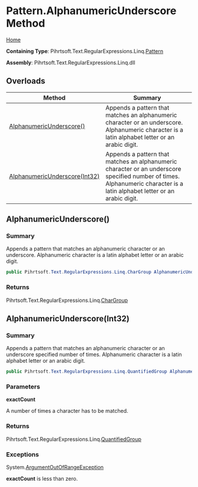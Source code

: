 # Pattern\.AlphanumericUnderscore Method

[Home](../../../../../../README.md)

**Containing Type**: Pihrtsoft\.Text\.RegularExpressions\.Linq\.[Pattern](../README.md)

**Assembly**: Pihrtsoft\.Text\.RegularExpressions\.Linq\.dll

## Overloads

| Method | Summary |
| ------ | ------- |
| [AlphanumericUnderscore()](#Pihrtsoft_Text_RegularExpressions_Linq_Pattern_AlphanumericUnderscore) | Appends a pattern that matches an alphanumeric character or an underscore\. Alphanumeric character is a latin alphabet letter or an arabic digit\. |
| [AlphanumericUnderscore(Int32)](#Pihrtsoft_Text_RegularExpressions_Linq_Pattern_AlphanumericUnderscore_System_Int32_) | Appends a pattern that matches an alphanumeric character or an underscore specified number of times\. Alphanumeric character is a latin alphabet letter or an arabic digit\. |

## AlphanumericUnderscore\(\) <a name="Pihrtsoft_Text_RegularExpressions_Linq_Pattern_AlphanumericUnderscore"></a>

### Summary

Appends a pattern that matches an alphanumeric character or an underscore\. Alphanumeric character is a latin alphabet letter or an arabic digit\.

```csharp
public Pihrtsoft.Text.RegularExpressions.Linq.CharGroup AlphanumericUnderscore()
```

### Returns

Pihrtsoft\.Text\.RegularExpressions\.Linq\.[CharGroup](../../CharGroup/README.md)

## AlphanumericUnderscore\(Int32\) <a name="Pihrtsoft_Text_RegularExpressions_Linq_Pattern_AlphanumericUnderscore_System_Int32_"></a>

### Summary

Appends a pattern that matches an alphanumeric character or an underscore specified number of times\. Alphanumeric character is a latin alphabet letter or an arabic digit\.

```csharp
public Pihrtsoft.Text.RegularExpressions.Linq.QuantifiedGroup AlphanumericUnderscore(int exactCount)
```

### Parameters

**exactCount**

A number of times a character has to be matched\.

### Returns

Pihrtsoft\.Text\.RegularExpressions\.Linq\.[QuantifiedGroup](../../QuantifiedGroup/README.md)

### Exceptions

System\.[ArgumentOutOfRangeException](https://docs.microsoft.com/en-us/dotnet/api/system.argumentoutofrangeexception)

**exactCount** is less than zero\.

